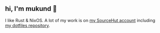 ## hi, I'm mukund 🍅

I like Rust & NixOS. A lot of my work is on [my SourceHut account][sourcehut] including [my dotfiles repository][dotfiles]. 

[sourcehut]: https://sr.ht/~yaymukund
[dotfiles]: https://git.sr.ht/~yaymukund/dotfiles
